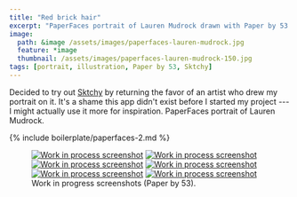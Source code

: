 ```yaml
---
title: "Red brick hair"
excerpt: "PaperFaces portrait of Lauren Mudrock drawn with Paper by 53 on an iPad."
image: 
  path: &image /assets/images/paperfaces-lauren-mudrock.jpg 
  feature: *image
  thumbnail: /assets/images/paperfaces-lauren-mudrock-150.jpg
tags: [portrait, illustration, Paper by 53, Sktchy]
---
```


Decided to try out [Sktchy](http://www.sktchy.com/) by returning the favor of an artist who drew my portrait on it. It's a shame this app didn't exist before I started my project --- I might actually use it more for inspiration. PaperFaces portrait of Lauren Mudrock.

{% include boilerplate/paperfaces-2.md %}

<figure class="half">
	<a href="/assets/images/paperfaces-lauren-mudrock-process-1-lg.jpg"><img src="/assets/images/paperfaces-lauren-mudrock-process-1-600.jpg" alt="Work in process screenshot"></a>
	<a href="/assets/images/paperfaces-lauren-mudrock-process-2-lg.jpg"><img src="/assets/images/paperfaces-lauren-mudrock-process-2-600.jpg" alt="Work in process screenshot"></a>
	<a href="/assets/images/paperfaces-lauren-mudrock-process-3-lg.jpg"><img src="/assets/images/paperfaces-lauren-mudrock-process-3-600.jpg" alt="Work in process screenshot"></a>
	<a href="/assets/images/paperfaces-lauren-mudrock-process-4-lg.jpg"><img src="/assets/images/paperfaces-lauren-mudrock-process-4-600.jpg" alt="Work in process screenshot"></a>
	<a href="/assets/images/paperfaces-lauren-mudrock-process-5-lg.jpg"><img src="/assets/images/paperfaces-lauren-mudrock-process-5-600.jpg" alt="Work in process screenshot"></a>
	<a href="/assets/images/paperfaces-lauren-mudrock-process-6-lg.jpg"><img src="/assets/images/paperfaces-lauren-mudrock-process-6-600.jpg" alt="Work in process screenshot"></a>
	<figcaption>Work in progress screenshots (Paper by 53).</figcaption>
</figure>
